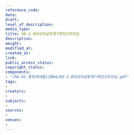 ```yaml
---
reference_code: 
date: 
draft: 
level_of_description: 
media_type: 
title: 68-3.8여성의날투쟁기획단2차모임
description: 
weight: 
modified_at: 
created_at: 
link: 
public_access_status: 
copyright_status: 
components:
- "/RG-01-중앙여대협/2004/68-3.8여성의날투쟁기획단2차모임.pdf"
tags:
- 
creators:
- 
subjects:
- 
sources:
- 
venues:
- 
---
```

